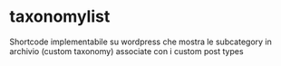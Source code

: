 # taxonomylist
Shortcode implementabile su wordpress che mostra le subcategory in archivio (custom taxonomy) associate con i custom post types
